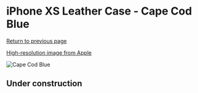 # iPhone XS Leather Case - Cape Cod Blue

[Return to previous page](/iphone_x)

[High-resolution image from Apple](https://store.storeimages.cdn-apple.com/8756/as-images.apple.com/is/MTET2?wid=4500&hei=4500&fmt=png)

<div style="width: 512px"><img src="/almost_uncompressed/MTET2.webp" alt="Cape Cod Blue"></div>

## Under construction
